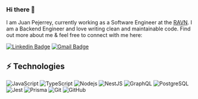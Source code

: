 ### Hi there 👋

I am Juan Pejerrey, currently working as a Software Engineer at the [RAVN](https://www.ravn.co/). I am a Backend Engineer and love writing clean and maintainable code. Find out more about me & feel free to connect with me here:

[![Linkedin Badge](https://img.shields.io/badge/-juanmdpc-blue?style=for-the-badge&logo=Linkedin&logoColor=white&link=https://www.linkedin.com/in/juan-pejerrey-carrera/)](https://www.linkedin.com/in/juan-pejerrey-carrera/)
[![Gmail Badge](https://img.shields.io/badge/-juanmdpc@gmail.com-c14438?style=for-the-badge&logo=Gmail&logoColor=white&link=mailto:juanmdpc@gmail.com)](mailto:juanmdpc@gmail.com)

## ⚡ Technologies

![JavaScript](https://img.shields.io/badge/-JavaScript-black?style=for-the-badge&logo=javascript)
![TypeScript](https://img.shields.io/badge/-TypeScript-007ACC?style=for-the-badge&logo=typescript)
![Nodejs](https://img.shields.io/badge/-Nodejs-black?style=for-the-badge&logo=Node.js)
![NestJS](https://img.shields.io/badge/nestjs-%23E0234E.svg?style=for-the-badge&logo=nestjs&logoColor=white)
![GraphQL](https://img.shields.io/badge/-GraphQL-E10098?style=for-the-badge&logo=graphql)
![PostgreSQL](https://img.shields.io/badge/-PostgreSQL-336791?style=for-the-badge&logo=postgresql)
![Jest](https://img.shields.io/badge/-jest-%23C21325?style=for-the-badge&logo=jest&logoColor=white)
![Prisma](https://img.shields.io/badge/Prisma-3982CE?style=for-the-badge&logo=Prisma&logoColor=white)
![Git](https://img.shields.io/badge/-Git-black?style=for-the-badge&logo=git)
![GitHub](https://img.shields.io/badge/-GitHub-181717?style=for-the-badge&logo=github)
